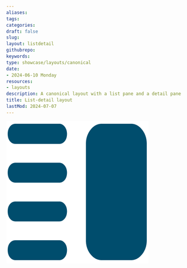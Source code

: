 ```yaml
---
aliases: 
tags:
categories:
draft: false
slug: 
layout: listdetail
githubrepo: 
keywords: 
type: showcase/layouts/canonical
date:
- 2024-06-10 Monday
resources:
- layouts
description: A canonical layout with a list pane and a detail pane
title: List-detail layout
lastMod: 2024-07-07
---
```

![layout-list-detail.png](/assets/layout-list-detail_1719437058105_0.png)
